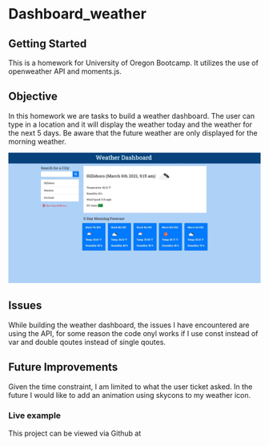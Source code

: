 # Dashboard_weather


## Getting Started
This is a homework for University of Oregon Bootcamp. It utilizes the use of openweather API and moments.js. 

## Objective

In this homework we are tasks to build a weather dashboard. The user can type in a location and it will display the weather today and the weather for the next 5 days. Be aware that the future weather are only displayed for the morning weather. 

![Weather Dashboard](/images/weather.JPG)

## Issues 

While building the weather dashboard, the issues I have encountered are using the API, for some reason the code onyl works if I use const instead of var and double qoutes instead of single qoutes.

## Future Improvements

Given the time constraint, I am limited to what the user ticket asked. In the future I would like to add an animation using skycons to my weather icon. 

### Live example

This project can be viewed via Github at 